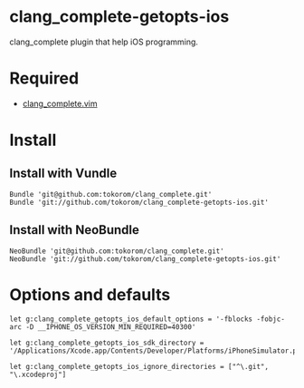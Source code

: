 clang_complete-getopts-ios
==========================

clang_complete plugin that help iOS programming.

# Required

* [clang_complete.vim](https://github.com/Rip-Rip/clang_complete)

# Install

## Install with Vundle

```
Bundle 'git@github.com:tokorom/clang_complete.git'
Bundle 'git://github.com/tokorom/clang_complete-getopts-ios.git'
```

## Install with NeoBundle

```
NeoBundle 'git@github.com:tokorom/clang_complete.git'
NeoBundle 'git://github.com/tokorom/clang_complete-getopts-ios.git'
```

# Options and defaults

```
let g:clang_complete_getopts_ios_default_options = '-fblocks -fobjc-arc -D __IPHONE_OS_VERSION_MIN_REQUIRED=40300'

let g:clang_complete_getopts_ios_sdk_directory = '/Applications/Xcode.app/Contents/Developer/Platforms/iPhoneSimulator.platform/Developer/SDKs/iPhoneSimulator6.0.sdk'

let g:clang_complete_getopts_ios_ignore_directories = ["^\.git", "\.xcodeproj"]
```
